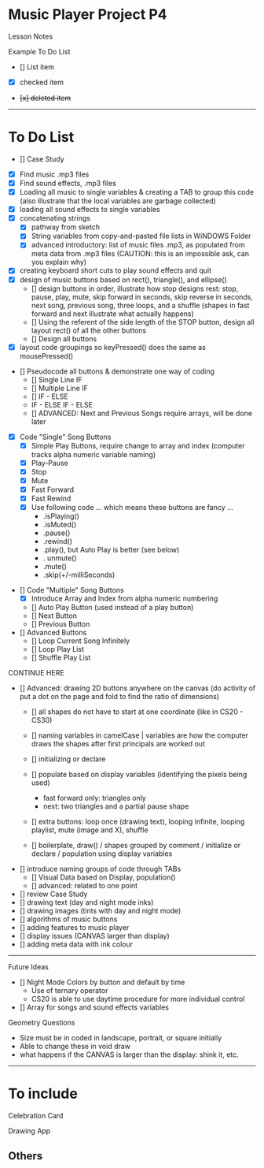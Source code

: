 # Music Player Project P4
Lesson Notes

Example To Do List
- [] List item
- [x] checked item
- <del> [x] deleted item </del>

---

# To Do List

- [] Case Study
- [x] Find music .mp3 files
- [x] Find sound effects, .mp3 files
- [x] Loading all music to single variables & creating a TAB to group this code (also illustrate that the local variables are garbage collected)
- [x] loading all sound effects to single variables
- [x] concatenating strings
  - [x] pathway from sketch
  - [x] String variables from copy-and-pasted file lists in WiNDOWS Folder
  - [x] advanced introductory: list of music files .mp3, as populated from meta data from .mp3 files (CAUTION: this is an impossible ask, can you explain why)
- [x] creating keyboard short cuts to play sound effects and quit
- [x] design of music buttons based on rect(), triangle(), and ellipse()
  - [] design buttons in order, illustrate how stop designs rest: stop, pause, play, mute, skip forward in seconds, skip reverse in seconds, next song, previous song, three loops, and a shuffle (shapes in fast forward and next illustrate what actually happens)
  - [] Using the referent of the side length of the STOP button, design all layout rect() of all the other buttons
  - [] Design all buttons
- [x] layout code groupings so keyPressed() does the same as mousePressed()
- [] Pseudocode all buttons & demonstrate one way of coding
  - [] Single Line IF
  - [] Multiple Line IF
  - [] IF - ELSE
  - IF - ELSE IF - ELSE
  - [] ADVANCED: Next and Previous Songs require arrays, will be done later
- [x] Code "Single" Song Buttons
  - [x] Simple Play Buttons, require change to array and index (computer tracks alpha numeric variable naming)
  - [x] Play-Pause
  - [x] Stop
  - [x] Mute
  - [x] Fast Forward
  - [x] Fast Rewind
  - [x] Use following code ... which means these buttons are fancy ...
    - .isPlaying()
    - .isMuted()
    - .pause()
    - .rewind()
    - .play(), but Auto Play is better (see below)
    - . unmute()
    - .mute()
    - .skip(+/-milliSeconds)
- [] Code "Multiple" Song Buttons
  - [x] Introduce Array and Index from alpha numeric numbering
  - [] Auto Play Button (used instead of a play button)
  - [] Next Button
  - [] Previous Button
- [] Advanced Buttons
  - [] Loop Current Song Infinitely
  - [] Loop Play List
  - [] Shuffle Play List



CONTINUE HERE
- [] Advanced: drawing 2D buttons anywhere on the canvas (do activity of put a dot on the page and fold to find the ratio of dimensions)
  - [] all shapes do not have to start at one coordinate (like in CS20 - CS30)
  - [] naming variables in camelCase | variables are how the computer draws the shapes after first principals are worked out
  - [] initializing or declare
  - [] populate based on display variables (identifying the pixels being used)
  
    - fast forward only: triangles only
    - next: two triangles and a partial pause shape
  - [] extra buttons: loop once (drawing text), looping infinite, looping playlist, mute (image and X), shuffle

  - [] boilerplate, draw() / shapes grouped by comment / initialize or declare / population using display variables
- [] introduce naming groups of code through TABs
  - [] Visual Data based on Display, population()
  - [] advanced: related to one point
- [] review Case Study
- [] drawing text (day and night mode inks)
- [] drawing images (tints with day and night mode)
- [] algorithms of music buttons
- [] adding features to music player
- [] display issues (CANVAS larger than display)
- [] adding meta data with ink colour

---

Future Ideas

- [] Night Mode Colors by button and default by time
  - Use of ternary operator
  - CS20 is able to use daytime procedure for more individual control
- [] Array for songs and sound effects variables

Geometry Questions
- Size must be in coded in landscape, portrait, or square initially
- Able to change these in void draw
- what happens if the CANVAS is larger than the display: shink it, etc.
---

# To include

Celebration Card

Drawing App

Others
---

